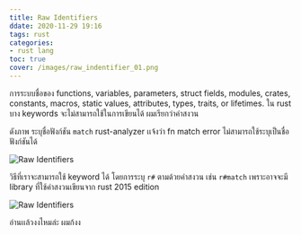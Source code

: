 ```yaml
---
title: Raw Identifiers
ddate: 2020-11-29 19:16 
tags: rust
categories:
- rust lang
toc: true
cover: /images/raw_indentifier_01.png
---
```


การระบบชื่อของ functions, variables, parameters, struct fields, modules, crates, constants, macros, static values, attributes, types, traits, or lifetimes. ใน rust บาง keywords จะไม่สามารถใช้ในการเขียนได้ ผมเรียกว่าคำสงวน
<!-- more -->
ดังภาพ ระบุชื่อฟังก์ชัน `match` rust-analyzer เเจ้งว่า fn match error ไม่สามารถใช้ระบุเป็นชื่อฟังก์ชันได้ 

![Raw Identifiers](/images/raw_indentifier_01.png)

วิธีที่เราจะสามารถใช้ keyword ได้ โดยการระบุ `r#` ตามด้วยคำสงวน เช่น `r#match` เพราะอาจจะมี library ที่ใช้คำสงวนเขียนจาก rust 2015 edition

![Raw Identifiers](/images/raw_indentifier_02.png)

อ่านเเล้วงงไหมล่ะ ผมก้งง